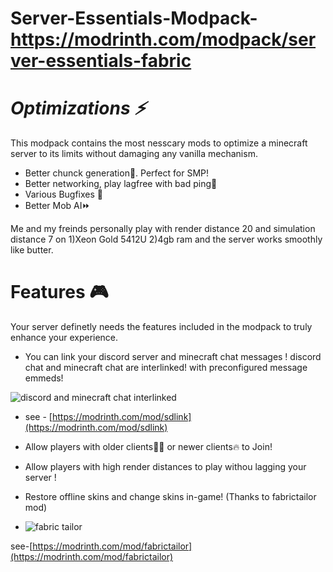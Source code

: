 # Server-Essentials-Modpack- https://modrinth.com/modpack/server-essentials-fabric

# _**Optimizations ⚡**_

This modpack contains the most nesscary mods to optimize a minecraft server to its limits without damaging any vanilla mechanism.

- Better chunck generation🚀. Perfect for SMP!
- Better networking, play lagfree with bad ping🛜
- Various Bugfixes 🐛
- Better Mob AI⏩


Me and my freinds personally play with render distance 20 and simulation distance 7 on 
1)Xeon Gold 5412U
2)4gb ram 
and the server works smoothly like butter.

# **Features 🎮**

Your server definetly needs the features included in the modpack to truly enhance your experience. 

- You can link your discord server and minecraft chat messages ! discord chat and minecraft chat are interlinked! with preconfigured message emmeds!
 
![discord and minecraft chat interlinked](https://cdn.modrinth.com/data/cached_images/456ce266cb42783f8039e34c9be8335e53892d67.png) 
  
- see - [https://modrinth.com/mod/sdlink](https://modrinth.com/mod/sdlink)


- Allow players with older clients👴🏼 or newer clients🔥 to Join!

  
- Allow players with high render distances to play withou lagging your server ! 



- Restore offline skins and change skins in-game! (Thanks to fabrictailor mod)
- ![fabric tailor](https://cdn.modrinth.com/data/cached_images/0e33ccb6859fb0838c1d2d6a3951b8c8c1b6fbd6_0.webp)

see-[https://modrinth.com/mod/fabrictailor](https://modrinth.com/mod/fabrictailor)
